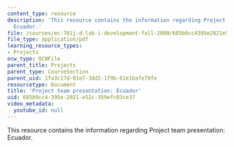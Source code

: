 ```yaml
---
content_type: resource
description: 'This resource contains the information regarding Project team presentation:
  Ecuador.'
file: /courses/ec-701j-d-lab-i-development-fall-2009/685b9cc4395e2021e52c359efc03ce37_MITEC_701JF09_proj_ecuador.pdf
file_type: application/pdf
learning_resource_types:
- Projects
ocw_type: OCWFile
parent_title: Projects
parent_type: CourseSection
parent_uid: 1fa3c17d-01e7-3dd2-1f9b-61e1bafe78fe
resourcetype: Document
title: 'Project team presentation: Ecuador'
uid: 685b9cc4-395e-2021-e52c-359efc03ce37
video_metadata:
  youtube_id: null
---
```

This resource contains the information regarding Project team presentation: Ecuador.

